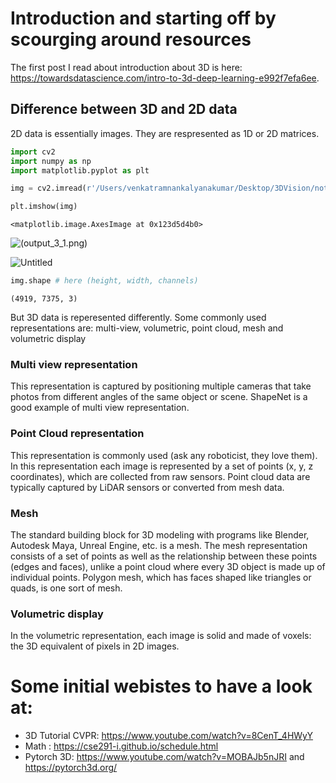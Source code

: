 # Introduction and starting off by scourging around resources

The first post I read about introduction about 3D is here: https://towardsdatascience.com/intro-to-3d-deep-learning-e992f7efa6ee. 

## Difference between 3D and 2D data

2D data is essentially images. They are respresented as 1D or 2D matrices. 


```python
import cv2
import numpy as np
import matplotlib.pyplot as plt
```


```python
img = cv2.imread(r'/Users/venkatramnankalyanakumar/Desktop/3DVision/notebooks/dog.jpg')
```


```python
plt.imshow(img)
```




    <matplotlib.image.AxesImage at 0x123d5d4b0>




    
![(output_3_1.png)](https://github.com/venkatramnank/3d-Vision-Journey/blob/main/_posts/images/dog.jpg)

<img src="{{site.baseurl | prepend: site.url}}_posts/images/dog.jpg" alt="Untitled" />


```python
img.shape # here (height, width, channels)
```




    (4919, 7375, 3)



But 3D data is reperesented differently. Some commonly used representations are: multi-view, volumetric, point cloud, mesh and volumetric display

### Multi view representation

This representation is captured by positioning multiple cameras that take photos from different angles of the same object or scene. 
ShapeNet is a good example of multi view representation.

### Point Cloud representation

This representation is commonly used (ask any roboticist, they love them). In this representation each image is represented by a set of points (x, y, z coordinates), which are collected from raw sensors. Point cloud data are typically captured by LiDAR sensors or converted from mesh data.

### Mesh

The standard building block for 3D modeling with programs like Blender, Autodesk Maya, Unreal Engine, etc. is a mesh. The mesh representation consists of a set of points as well as the relationship between these points (edges and faces), unlike a point cloud where every 3D object is made up of individual points. Polygon mesh, which has faces shaped like triangles or quads, is one sort of mesh.

### Volumetric display

In the volumetric representation, each image is solid and made of voxels: the 3D equivalent of pixels in 2D images.


# Some initial webistes to have a look at:
- 3D Tutorial CVPR: https://www.youtube.com/watch?v=8CenT_4HWyY
- Math : https://cse291-i.github.io/schedule.html
- Pytorch 3D: https://www.youtube.com/watch?v=MOBAJb5nJRI  and https://pytorch3d.org/


